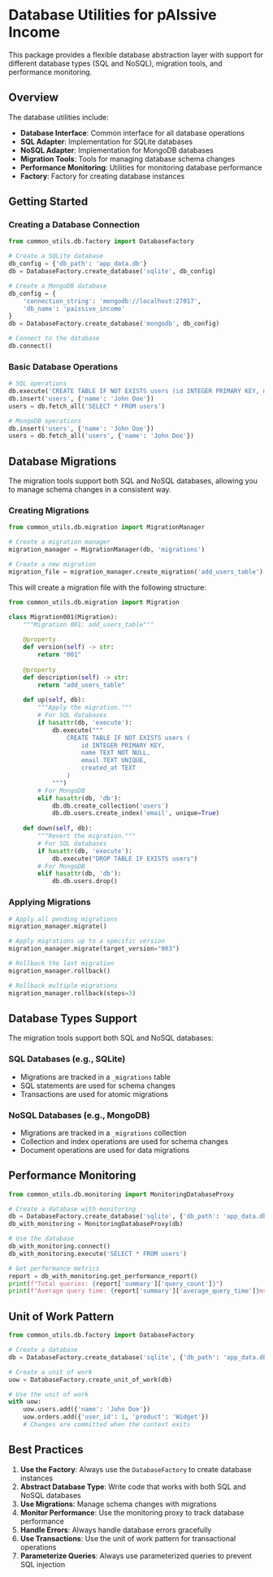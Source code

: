 # Database Utilities for pAIssive Income

This package provides a flexible database abstraction layer with support for different database types (SQL and NoSQL), migration tools, and performance monitoring.

## Overview

The database utilities include:

- **Database Interface**: Common interface for all database operations
- **SQL Adapter**: Implementation for SQLite databases
- **NoSQL Adapter**: Implementation for MongoDB databases
- **Migration Tools**: Tools for managing database schema changes
- **Performance Monitoring**: Utilities for monitoring database performance
- **Factory**: Factory for creating database instances

## Getting Started

### Creating a Database Connection

```python
from common_utils.db.factory import DatabaseFactory

# Create a SQLite database
db_config = {'db_path': 'app_data.db'}
db = DatabaseFactory.create_database('sqlite', db_config)

# Create a MongoDB database
db_config = {
    'connection_string': 'mongodb://localhost:27017',
    'db_name': 'paissive_income'
}
db = DatabaseFactory.create_database('mongodb', db_config)

# Connect to the database
db.connect()
```

### Basic Database Operations

```python
# SQL operations
db.execute('CREATE TABLE IF NOT EXISTS users (id INTEGER PRIMARY KEY, name TEXT)')
db.insert('users', {'name': 'John Doe'})
users = db.fetch_all('SELECT * FROM users')

# MongoDB operations
db.insert('users', {'name': 'John Doe'})
users = db.fetch_all('users', {'name': 'John Doe'})
```

## Database Migrations

The migration tools support both SQL and NoSQL databases, allowing you to manage schema changes in a consistent way.

### Creating Migrations

```python
from common_utils.db.migration import MigrationManager

# Create a migration manager
migration_manager = MigrationManager(db, 'migrations')

# Create a new migration
migration_file = migration_manager.create_migration('add_users_table')
```

This will create a migration file with the following structure:

```python
from common_utils.db.migration import Migration

class Migration001(Migration):
    """Migration 001: add_users_table"""
    
    @property
    def version(self) -> str:
        return "001"
    
    @property
    def description(self) -> str:
        return "add_users_table"
    
    def up(self, db):
        """Apply the migration."""
        # For SQL databases
        if hasattr(db, 'execute'):
            db.execute("""
                CREATE TABLE IF NOT EXISTS users (
                    id INTEGER PRIMARY KEY,
                    name TEXT NOT NULL,
                    email TEXT UNIQUE,
                    created_at TEXT
                )
            """)
        # For MongoDB
        elif hasattr(db, 'db'):
            db.db.create_collection('users')
            db.db.users.create_index('email', unique=True)
    
    def down(self, db):
        """Revert the migration."""
        # For SQL databases
        if hasattr(db, 'execute'):
            db.execute("DROP TABLE IF EXISTS users")
        # For MongoDB
        elif hasattr(db, 'db'):
            db.db.users.drop()
```

### Applying Migrations

```python
# Apply all pending migrations
migration_manager.migrate()

# Apply migrations up to a specific version
migration_manager.migrate(target_version="003")

# Rollback the last migration
migration_manager.rollback()

# Rollback multiple migrations
migration_manager.rollback(steps=3)
```

## Database Types Support

The migration tools support both SQL and NoSQL databases:

### SQL Databases (e.g., SQLite)

- Migrations are tracked in a `_migrations` table
- SQL statements are used for schema changes
- Transactions are used for atomic migrations

### NoSQL Databases (e.g., MongoDB)

- Migrations are tracked in a `_migrations` collection
- Collection and index operations are used for schema changes
- Document operations are used for data migrations

## Performance Monitoring

```python
from common_utils.db.monitoring import MonitoringDatabaseProxy

# Create a database with monitoring
db = DatabaseFactory.create_database('sqlite', {'db_path': 'app_data.db'})
db_with_monitoring = MonitoringDatabaseProxy(db)

# Use the database
db_with_monitoring.connect()
db_with_monitoring.execute('SELECT * FROM users')

# Get performance metrics
report = db_with_monitoring.get_performance_report()
print(f"Total queries: {report['summary']['query_count']}")
print(f"Average query time: {report['summary']['average_query_time']}ms")
```

## Unit of Work Pattern

```python
from common_utils.db.factory import DatabaseFactory

# Create a database
db = DatabaseFactory.create_database('sqlite', {'db_path': 'app_data.db'})

# Create a unit of work
uow = DatabaseFactory.create_unit_of_work(db)

# Use the unit of work
with uow:
    uow.users.add({'name': 'John Doe'})
    uow.orders.add({'user_id': 1, 'product': 'Widget'})
    # Changes are committed when the context exits
```

## Best Practices

1. **Use the Factory**: Always use the `DatabaseFactory` to create database instances
2. **Abstract Database Type**: Write code that works with both SQL and NoSQL databases
3. **Use Migrations**: Manage schema changes with migrations
4. **Monitor Performance**: Use the monitoring proxy to track database performance
5. **Handle Errors**: Always handle database errors gracefully
6. **Use Transactions**: Use the unit of work pattern for transactional operations
7. **Parameterize Queries**: Always use parameterized queries to prevent SQL injection
